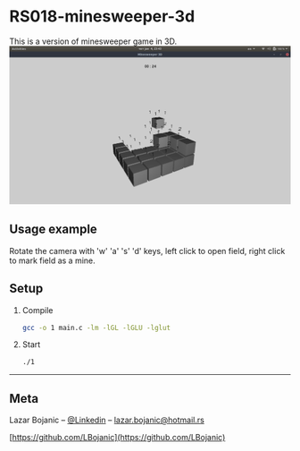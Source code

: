 # RS018-minesweeper-3d


This is a version of minesweeper game in 3D.
![](screenshot.png)

## Usage example

Rotate the camera with 'w' 'a' 's' 'd' keys, left click to open field, right click to mark field as a mine.


## Setup

1. Compile

    ```sh
	gcc -o 1 main.c -lm -lGL -lGLU -lglut

    ```

2. Start

    ```sh
	./1

    ```

***
## Meta

Lazar Bojanic – [@Linkedin](https://www.linkedin.com/in/lbojanic/) – lazar.bojanic@hotmail.rs

[https://github.com/LBojanic](https://github.com/LBojanic)
